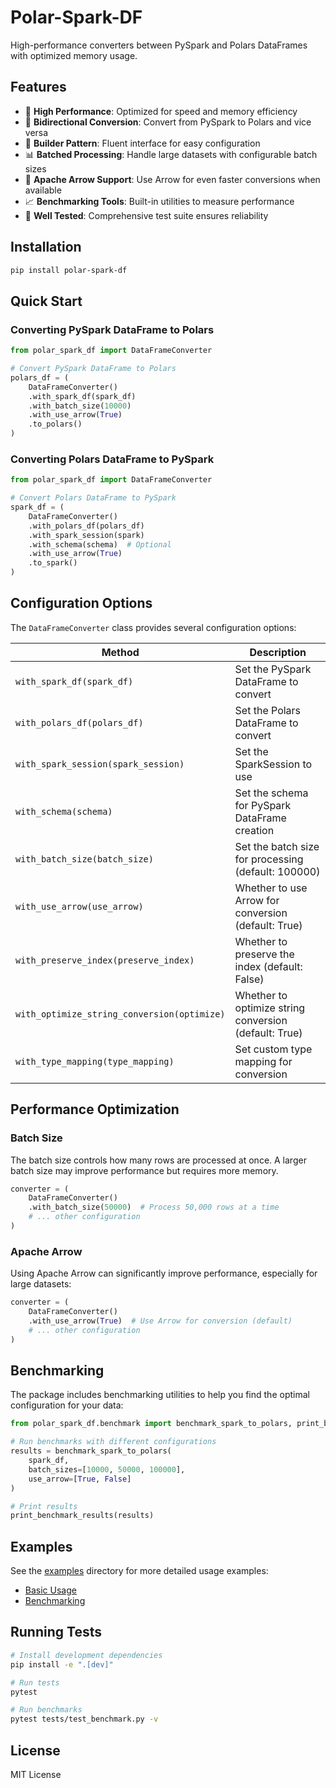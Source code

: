 # Polar-Spark-DF

High-performance converters between PySpark and Polars DataFrames with optimized memory usage.

## Features

- 🚀 **High Performance**: Optimized for speed and memory efficiency
- 🔄 **Bidirectional Conversion**: Convert from PySpark to Polars and vice versa
- 🧱 **Builder Pattern**: Fluent interface for easy configuration
- 📊 **Batched Processing**: Handle large datasets with configurable batch sizes
- 🏹 **Apache Arrow Support**: Use Arrow for even faster conversions when available
- 📈 **Benchmarking Tools**: Built-in utilities to measure performance
- 🧪 **Well Tested**: Comprehensive test suite ensures reliability

## Installation

```bash
pip install polar-spark-df
```

## Quick Start

### Converting PySpark DataFrame to Polars

```python
from polar_spark_df import DataFrameConverter

# Convert PySpark DataFrame to Polars
polars_df = (
    DataFrameConverter()
    .with_spark_df(spark_df)
    .with_batch_size(10000)
    .with_use_arrow(True)
    .to_polars()
)
```

### Converting Polars DataFrame to PySpark

```python
from polar_spark_df import DataFrameConverter

# Convert Polars DataFrame to PySpark
spark_df = (
    DataFrameConverter()
    .with_polars_df(polars_df)
    .with_spark_session(spark)
    .with_schema(schema)  # Optional
    .with_use_arrow(True)
    .to_spark()
)
```

## Configuration Options

The `DataFrameConverter` class provides several configuration options:

| Method | Description |
|--------|-------------|
| `with_spark_df(spark_df)` | Set the PySpark DataFrame to convert |
| `with_polars_df(polars_df)` | Set the Polars DataFrame to convert |
| `with_spark_session(spark_session)` | Set the SparkSession to use |
| `with_schema(schema)` | Set the schema for PySpark DataFrame creation |
| `with_batch_size(batch_size)` | Set the batch size for processing (default: 100000) |
| `with_use_arrow(use_arrow)` | Whether to use Arrow for conversion (default: True) |
| `with_preserve_index(preserve_index)` | Whether to preserve the index (default: False) |
| `with_optimize_string_conversion(optimize)` | Whether to optimize string conversion (default: True) |
| `with_type_mapping(type_mapping)` | Set custom type mapping for conversion |

## Performance Optimization

### Batch Size

The batch size controls how many rows are processed at once. A larger batch size may improve performance but requires more memory.

```python
converter = (
    DataFrameConverter()
    .with_batch_size(50000)  # Process 50,000 rows at a time
    # ... other configuration
)
```

### Apache Arrow

Using Apache Arrow can significantly improve performance, especially for large datasets:

```python
converter = (
    DataFrameConverter()
    .with_use_arrow(True)  # Use Arrow for conversion (default)
    # ... other configuration
)
```

## Benchmarking

The package includes benchmarking utilities to help you find the optimal configuration for your data:

```python
from polar_spark_df.benchmark import benchmark_spark_to_polars, print_benchmark_results

# Run benchmarks with different configurations
results = benchmark_spark_to_polars(
    spark_df,
    batch_sizes=[10000, 50000, 100000],
    use_arrow=[True, False]
)

# Print results
print_benchmark_results(results)
```

## Examples

See the [examples](https://github.com/amaye15/polar-spark-df/tree/main/examples) directory for more detailed usage examples:

- [Basic Usage](https://github.com/amaye15/polar-spark-df/blob/main/examples/basic_usage.py)
- [Benchmarking](https://github.com/amaye15/polar-spark-df/blob/main/examples/benchmark_example.py)

## Running Tests

```bash
# Install development dependencies
pip install -e ".[dev]"

# Run tests
pytest

# Run benchmarks
pytest tests/test_benchmark.py -v
```

## License

MIT License